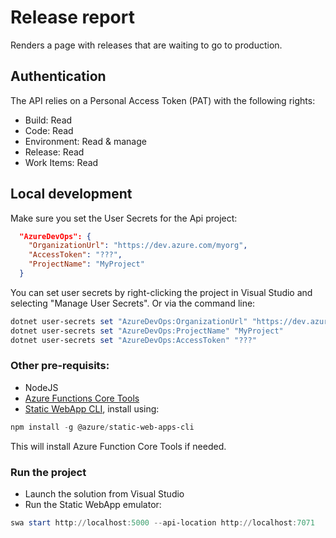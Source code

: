 # Release report

Renders a page with releases that are waiting to go to production.

## Authentication 

The API relies on a Personal Access Token (PAT) with the following rights:

* Build: Read
* Code: Read
* Environment: Read & manage
* Release: Read
* Work Items: Read

## Local development

Make sure you set the User Secrets for the Api project:

```json
  "AzureDevOps": {
    "OrganizationUrl": "https://dev.azure.com/myorg",
    "AccessToken": "???",
    "ProjectName": "MyProject"
  }
```

You can set user secrets by right-clicking the project in Visual Studio and selecting "Manage User Secrets". Or via the command line:

```powershell
dotnet user-secrets set "AzureDevOps:OrganizationUrl" "https://dev.azure.com/myorg"
dotnet user-secrets set "AzureDevOps:ProjectName" "MyProject"
dotnet user-secrets set "AzureDevOps:AccessToken" "???"
```

### Other pre-requisits:

* NodeJS
* [Azure Functions Core Tools](https://github.com/Azure/azure-functions-core-tools/?tab=readme-ov-file#installing)
* [Static WebApp CLI](https://azure.github.io/static-web-apps-cli/), install using:

```powershell
npm install -g @azure/static-web-apps-cli
```

This will install Azure Function Core Tools if needed.

### Run the project

* Launch the solution from Visual Studio
* Run the Static WebApp emulator:

```powershell
swa start http://localhost:5000 --api-location http://localhost:7071
```